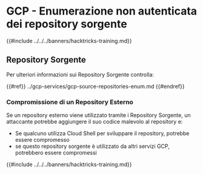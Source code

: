 # GCP - Enumerazione non autenticata dei repository sorgente

{{#include ../../../banners/hacktricks-training.md}}

## Repository Sorgente

Per ulteriori informazioni sui Repository Sorgente controlla:

{{#ref}}
../gcp-services/gcp-source-repositories-enum.md
{{#endref}}

### Compromissione di un Repository Esterno

Se un repository esterno viene utilizzato tramite i Repository Sorgente, un attaccante potrebbe aggiungere il suo codice malevolo al repository e:

- Se qualcuno utilizza Cloud Shell per sviluppare il repository, potrebbe essere compromesso
- se questo repository sorgente è utilizzato da altri servizi GCP, potrebbero essere compromessi

{{#include ../../../banners/hacktricks-training.md}}
